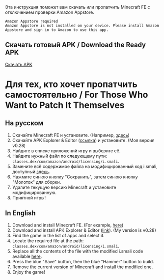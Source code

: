 Эта инструкция поможет вам скачать или пропатчить Minecraft FE с отключением проверки Amazon Appstore.

```
Amazon Appstore required
Amazon Appstore is not installed on your device. Please install Amazon Appstore and sign in to Amazon to use this app.
```

## Скачать готовый APK / Download the Ready APK

[Скачать APK](https://github.com/MrM0der/minecraft-fe-drm-free/releases/download/v1/com.mojang.minecraftfiretv_aee-signed.apk)

# Для тех, кто хочет пропатчить самостоятельно / For Those Who Want to Patch It Themselves

## На русском

1. Скачайте Minecraft FE и установите. (Например, [здесь](https://archive.org/details/minecraft-1.16.221.01))
2. Скачайте APK Explorer & Editor ([ссылка](https://f-droid.org/ru/packages/com.apk.editor/)) и установите. (Моя версия v0.28)
3. Найдите в списке приложений игру и выберите её.
4. Найдите нужный файл по следующему пути: `classes.dex/com/amazon/android/licensing/i.smali`.
5. Замените всё содержимое файла на модифицированный код i.smali, доступный [здесь](https://github.com/MrM0der/minecraft-fe-drm-free/blob/main/i.smali).
6. Нажмите синюю кнопку "Сохранить", затем синюю кнопку "Молоток" для сборки.
7. Удалите текущую версию Minecraft и установите модифицированную.
8. Приятной игры!

## In English

1. Download and install Minecraft FE. (For example, [here](https://archive.org/details/minecraft-1.16.221.01))
2. Download and install APK Explorer & Editor ([link](https://f-droid.org/ru/packages/com.apk.editor/)). (My version is v0.28)
3. Find the game in the list of apps and select it.
4. Locate the required file at the path: `classes.dex/com/amazon/android/licensing/i.smali`.
5. Replace all the contents of the file with the modified i.smali code available [here](https://github.com/MrM0der/minecraft-fe-drm-free/blob/main/i.smali).
6. Press the blue "Save" button, then the blue "Hammer" button to build.
7. Remove the current version of Minecraft and install the modified one.
8. Enjoy the game!
